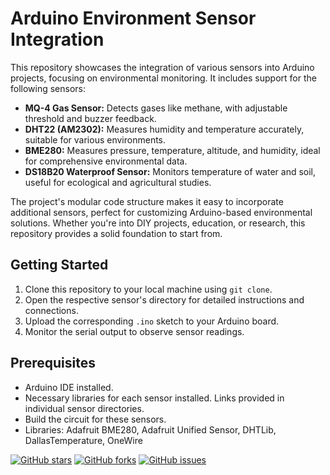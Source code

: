 # Arduino Environment Sensor Integration

This repository showcases the integration of various sensors into Arduino projects, focusing on environmental monitoring. It includes support for the following sensors:

- **MQ-4 Gas Sensor:** Detects gases like methane, with adjustable threshold and buzzer feedback.
- **DHT22 (AM2302):** Measures humidity and temperature accurately, suitable for various environments.
- **BME280:** Measures pressure, temperature, altitude, and humidity, ideal for comprehensive environmental data.
- **DS18B20 Waterproof Sensor:** Monitors temperature of water and soil, useful for ecological and agricultural studies.

The project's modular code structure makes it easy to incorporate additional sensors, perfect for customizing Arduino-based environmental solutions. Whether you're into DIY projects, education, or research, this repository provides a solid foundation to start from.

## Getting Started

1. Clone this repository to your local machine using `git clone`.
2. Open the respective sensor's directory for detailed instructions and connections.
3. Upload the corresponding `.ino` sketch to your Arduino board.
4. Monitor the serial output to observe sensor readings.

## Prerequisites

- Arduino IDE installed.
- Necessary libraries for each sensor installed. Links provided in individual sensor directories.
- Build the circuit for these sensors.
- Libraries: Adafruit BME280, Adafruit Unified Sensor, DHTLib, DallasTemperature, OneWire



[![GitHub stars](https://img.shields.io/github/stars/alfen-yu/IoT-for-Agriculture.svg?style=social)](https://github.com/alfen-yu/IoT-for-Agriculture/stargazers)
[![GitHub forks](https://img.shields.io/github/forks/alfen-yu/IoT-for-Agriculture.svg?style=social)](https://github.com/alfen-yu/IoT-for-Agriculture/network)
[![GitHub issues](https://img.shields.io/github/issues/alfen-yu/IoT-for-Agriculture.svg)](https://github.com/yourusername/arduino-environment-sensors/issues)
